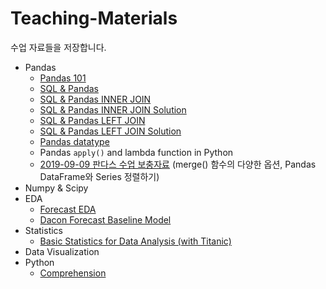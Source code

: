 # Teaching-Materials
수업 자료들을 저장합니다.

* Pandas
  * [Pandas 101](https://github.com/dataitgirls3/Teaching-Materials/blob/master/Pandas%20101.ipynb)
  * [SQL & Pandas](https://github.com/dataitgirls3/Teaching-Materials/blob/master/SQL%20%26%20Pandas.ipynb)
  * [SQL & Pandas INNER JOIN](https://github.com/dataitgirls3/Teaching-Materials/blob/master/SQL%20%26%20Pandas%20INNER%20JOIN.ipynb)
  * [SQL & Pandas INNER JOIN Solution](https://github.com/dataitgirls3/Teaching-Materials/blob/master/SQL%20%26%20Pandas%20INNER%20JOIN%20Solution.ipynb)
  * [SQL & Pandas LEFT JOIN](https://github.com/dataitgirls3/Teaching-Materials/blob/master/SQL%20%26%20Pandas%20LEFT%20JOIN.ipynb)
  * [SQL & Pandas LEFT JOIN Solution](https://github.com/dataitgirls3/Teaching-Materials/blob/master/SQL%20%26%20Pandas%20LEFT%20JOIN%20Solution.ipynb)
  * [Pandas datatype](https://github.com/dataitgirls3/Teaching-Materials/blob/master/Pandas%20Dataframe%20and%20Series.ipynb)
  * Pandas `apply()` and lambda function in Python
  * [2019-09-09 판다스 수업 보충자료](https://github.com/dataitgirls3/Teaching-Materials/blob/master/2019-09-09%20Pandas%20%EC%88%98%EC%97%85%20%EB%B3%B4%EC%B6%A9%EC%9E%90%EB%A3%8C.ipynb) (merge() 함수의 다양한 옵션, Pandas DataFrame와 Series 정렬하기)
* Numpy & Scipy
* EDA
  * [Forecast EDA](https://github.com/dataitgirls3/Teaching-Materials/blob/master/Forecast%20EDA%20(%EC%88%98%EC%97%85%EC%9A%A9).ipynb)
  * [Dacon Forecast Baseline Model](https://github.com/dataitgirls3/Teaching-Materials/blob/master/Dacon%20Forecast%20Baseline%20Model%20(without%20machine%20learning).ipynb)
* Statistics
  * [Basic Statistics for Data Analysis (with Titanic)](https://github.com/dataitgirls3/Teaching-Materials/blob/master/Basic%20Statistics%20for%20Data%20Analysis.ipynb)
* Data Visualization
* Python
  * [Comprehension](https://github.com/dataitgirls3/Teaching-Materials/blob/master/Comprehension.ipynb)
